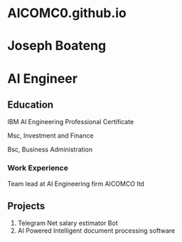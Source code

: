 # AICOMC0.github.io

# Joseph Boateng 

# AI Engineer 

## Education 
IBM AI Engineering Professional Certificate 

Msc, Investment and Finance 

Bsc, Business Administration 

### Work Experience
Team lead at AI Engineering firm AICOMCO ltd 


## Projects 
 1. Telegram Net salary estimator Bot
 2. AI Powered Intelligent document processing software
    

